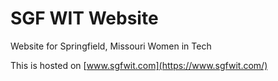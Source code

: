 # SGF WIT Website
Website for Springfield, Missouri Women in Tech

This is hosted on [www.sgfwit.com](https://www.sgfwit.com/)
